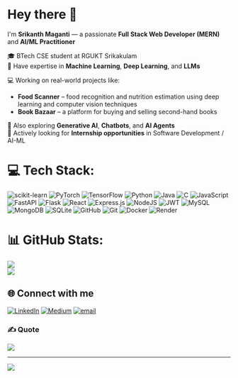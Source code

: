 # Hey there 👋  
I'm **Srikanth Maganti** — a passionate **Full Stack Web Developer (MERN)** and **AI/ML Practitioner**  

🎓 BTech CSE student at RGUKT Srikakulam  
🧠 Have expertise in **Machine Learning**, **Deep Learning**, and **LLMs**  

💻 Working on real-world projects like:
- **Food Scanner** – food recognition and nutrition estimation using deep learning and computer vision techniques  
- **Book Bazaar** – a platform for buying and selling second-hand books
  
🔭 Also exploring **Generative AI**, **Chatbots**, and **AI Agents**  
🤝 Actively looking for **Internship opportunities** in Software Development / AI-ML  



# 💻 Tech Stack:
![scikit-learn](https://img.shields.io/badge/scikit--learn-%23F7931E.svg?style=for-the-badge&logo=scikit-learn&logoColor=white) ![PyTorch](https://img.shields.io/badge/PyTorch-%23EE4C2C.svg?style=for-the-badge&logo=PyTorch&logoColor=white) ![TensorFlow](https://img.shields.io/badge/TensorFlow-%23FF6F00.svg?style=for-the-badge&logo=TensorFlow&logoColor=white) ![Python](https://img.shields.io/badge/python-3670A0?style=for-the-badge&logo=python&logoColor=ffdd54) ![Java](https://img.shields.io/badge/java-%23ED8B00.svg?style=for-the-badge&logo=openjdk&logoColor=white) ![C](https://img.shields.io/badge/c-%2300599C.svg?style=for-the-badge&logo=c&logoColor=white) ![JavaScript](https://img.shields.io/badge/javascript-%23323330.svg?style=for-the-badge&logo=javascript&logoColor=%23F7DF1E) ![FastAPI](https://img.shields.io/badge/FastAPI-005571?style=for-the-badge&logo=fastapi) ![Flask](https://img.shields.io/badge/flask-%23000.svg?style=for-the-badge&logo=flask&logoColor=white) ![React](https://img.shields.io/badge/react-%2320232a.svg?style=for-the-badge&logo=react&logoColor=%2361DAFB) ![Express.js](https://img.shields.io/badge/express.js-%23404d59.svg?style=for-the-badge&logo=express&logoColor=%2361DAFB) ![NodeJS](https://img.shields.io/badge/node.js-6DA55F?style=for-the-badge&logo=node.js&logoColor=white) ![JWT](https://img.shields.io/badge/JWT-black?style=for-the-badge&logo=JSON%20web%20tokens) ![MySQL](https://img.shields.io/badge/mysql-4479A1.svg?style=for-the-badge&logo=mysql&logoColor=white) ![MongoDB](https://img.shields.io/badge/MongoDB-%234ea94b.svg?style=for-the-badge&logo=mongodb&logoColor=white) ![SQLite](https://img.shields.io/badge/sqlite-%2307405e.svg?style=for-the-badge&logo=sqlite&logoColor=white) ![GitHub](https://img.shields.io/badge/github-%23121011.svg?style=for-the-badge&logo=github&logoColor=white) ![Git](https://img.shields.io/badge/git-%23F05033.svg?style=for-the-badge&logo=git&logoColor=white) ![Docker](https://img.shields.io/badge/docker-%230db7ed.svg?style=for-the-badge&logo=docker&logoColor=white) ![Render](https://img.shields.io/badge/Render-%46E3B7.svg?style=for-the-badge&logo=render&logoColor=white)

# 📊 GitHub Stats:

![](https://nirzak-streak-stats.vercel.app/?user=srikanth-maganti&theme=dark&hide_border=false)           
![](https://github-readme-stats.vercel.app/api/top-langs/?username=srikanth-maganti&theme=dark&hide_border=false&include_all_commits=false&count_private=false&layout=compact)

## 🌐 Connect with me
[![LinkedIn](https://img.shields.io/badge/LinkedIn-%230077B5.svg?logo=linkedin&logoColor=white)](https://linkedin.com/in/srikanth-maganti1) [![Medium](https://img.shields.io/badge/Medium-12100E?logo=medium&logoColor=white)](https://medium.com/@@srikanth-maganti) [![email](https://img.shields.io/badge/Email-D14836?logo=gmail&logoColor=white)](mailto:srikanthmaganti2004@gmail.com) 

### ✍️ Quote
![](https://quotes-github-readme.vercel.app/api?type=horizontal&theme=radical)

---
[![](https://visitcount.itsvg.in/api?id=srikanth-maganti&icon=0&color=0)](https://visitcount.itsvg.in)

<!-- Proudly created with GPRM ( https://gprm.itsvg.in ) -->
